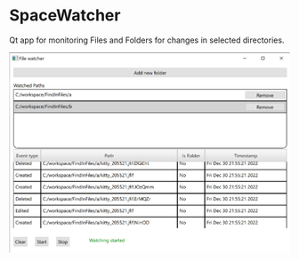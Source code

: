 # SpaceWatcher

Qt app for monitoring Files and Folders for changes in selected directories.

![Image0](images/screen.PNG)
